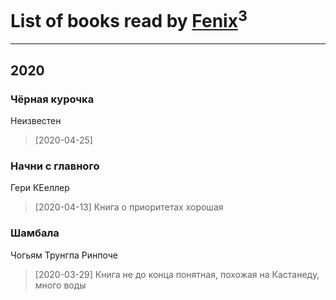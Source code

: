 # List of books read by [Fenix](https://plus.google.com/u/0/111367585493471720963/)<sup>3</sup>
---

## 2020

### Чёрная курочка
Неизвестен
> [2020-04-25] 


### Начни с главного
Гери КЕеллер
> [2020-04-13] Книга о приоритетах хорошая


### Шамбала
Чогьям Трунгпа Ринпоче
> [2020-03-29] Книга не до конца понятная, похожая на Кастанеду, много воды



